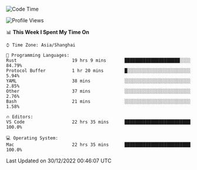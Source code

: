 <!--START_SECTION:waka-->
![Code Time](http://img.shields.io/badge/Code%20Time-1%2C818%20hrs%2056%20mins-blue)

![Profile Views](http://img.shields.io/badge/Profile%20Views-46-blue)

📊 **This Week I Spent My Time On** 

```text
⌚︎ Time Zone: Asia/Shanghai

💬 Programming Languages: 
Rust                     19 hrs 9 mins       █████████████████████░░░░   84.79% 
Protocol Buffer          1 hr 20 mins        █░░░░░░░░░░░░░░░░░░░░░░░░   5.94% 
YAML                     38 mins             ░░░░░░░░░░░░░░░░░░░░░░░░░   2.85% 
Other                    37 mins             ░░░░░░░░░░░░░░░░░░░░░░░░░   2.76% 
Bash                     21 mins             ░░░░░░░░░░░░░░░░░░░░░░░░░   1.58%

🔥 Editors: 
VS Code                  22 hrs 35 mins      █████████████████████████   100.0%

💻 Operating System: 
Mac                      22 hrs 35 mins      █████████████████████████   100.0%

```


 Last Updated on 30/12/2022 00:46:07 UTC
<!--END_SECTION:waka-->

<!--![CodersRank](https://cr-skills-chart-widget.azurewebsites.net/api/api?username=BugenZhao&padding=16&tooltip=true&branding=false&sort-by-score=true&skills=Rust%2C%20Swift%2C%20C%2C%20TypeScript%2C%20Java%2C%20Go%2C%20Dart%2C%20C%2B%2B%2C%20Python%2C%20Assembly%2C%20Shell%2C%20Kotlin)-->
